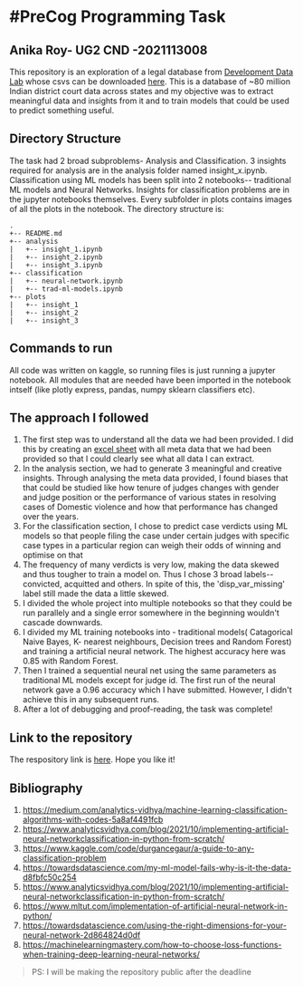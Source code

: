 # #PreCog Programming Task
## Anika Roy- UG2 CND -2021113008

This repository is an exploration of a legal database from [Development Data Lab](https://www.devdatalab.org/) whose csvs can be downloaded [here](https://www.dropbox.com/sh/hkcde3z2l1h9mq1/AAB2U1dYf6pR7qij1tQ5y11Fa/csv?dl=0&subfolder_nav_tracking=1). This is a database of ~80 million Indian district court data across states and my objective was to extract meaningful data and insights from it and to train models that could be used to predict something useful.

## Directory Structure
 The task had 2 broad subproblems- Analysis and Classification. 3 insights required for analysis are in the analysis folder named insight_x.ipynb. Classification using ML models has been split into 2 notebooks-- traditional ML models and Neural Networks. Insights for classification problems are in the jupyter notebooks themselves. Every subfolder in plots contains images of all the plots in the notebook. The directory structure is:
```
.
+-- README.md
+-- analysis
|   +-- insight_1.ipynb
|   +-- insight_2.ipynb
|   +-- insight_3.ipynb
+-- classification
|   +-- neural-network.ipynb
|   +-- trad-ml-models.ipynb
+-- plots
|	+-- insight_1
|	+-- insight_2
|	+-- insight_3

```

## Commands to run

All code was written on kaggle, so running files is just running a jupyter notebook. All modules that are needed have been imported in the notebook intself (like plotly express, pandas, numpy sklearn classifiers etc). 

## The approach I followed

1. The first step was to understand all the data we had been provided. I did this by creating an [excel sheet](https://docs.google.com/spreadsheets/d/1pPcdgJegBD0y-4DMisjrn77bCCmAhoh4xHnkMjYPdjk/edit?usp=sharing) with all meta data that we had been provided so that I could clearly see what all data I can extract.
2.  In the analysis section, we had to generate 3 meaningful and creative insights. Through analysing the meta data provided, I found biases that that could be studied like how tenure of judges changes with gender and judge position or the performance of various states in resolving cases of Domestic violence and how that performance has changed over the years.
3. For the classification section, I chose to predict case verdicts using ML models so that people filing the case under certain judges with specific case types in a particular region can weigh their odds of winning and optimise on that
4. The frequency of many verdicts is very low, making the data skewed and thus tougher to train a model on. Thus I chose 3 broad labels-- convicted, acquitted and others. In spite of this, the 'disp_var_missing' label still made the data a little skewed.
5. I divided the whole project into multiple notebooks so that they could be run parallely and a single error somewhere in the beginning wouldn't cascade downwards.
6.  I divided my ML training notebooks into - traditional models( Catagorical Naive Bayes, K- nearest neighbours, Decision trees and Random Forest) and training a artificial neural network. The highest accuracy here was 0.85 with Random Forest.
7. Then I trained a sequential neural net using the same parameters as traditional ML models except for judge id. The first run of the neural network gave a 0.96 accuracy which I have submitted. However, I didn't achieve this in any subsequent runs. 
8. After a lot of debugging and proof-reading, the task was complete!

## Link to the repository

The respository link is [here](https://github.com/Anika-Roy/PreCog--Legal-Database). Hope you like it!

## Bibliography
1. https://medium.com/analytics-vidhya/machine-learning-classification-algorithms-with-codes-5a8af4491fcb
2. https://www.analyticsvidhya.com/blog/2021/10/implementing-artificial-neural-networkclassification-in-python-from-scratch/
3. https://www.kaggle.com/code/durgancegaur/a-guide-to-any-classification-problem
4. https://towardsdatascience.com/my-ml-model-fails-why-is-it-the-data-d8fbfc50c254
5. https://www.analyticsvidhya.com/blog/2021/10/implementing-artificial-neural-networkclassification-in-python-from-scratch/
6. https://www.mltut.com/implementation-of-artificial-neural-network-in-python/
7. https://towardsdatascience.com/using-the-right-dimensions-for-your-neural-network-2d864824d0df
8. https://machinelearningmastery.com/how-to-choose-loss-functions-when-training-deep-learning-neural-networks/

> PS: I will be making the repository public after the deadline















